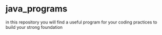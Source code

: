 # java_programs
in this repository you will find a useful program for your coding practices to build your strong foundation 
